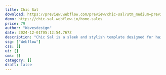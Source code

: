 ```yaml
---
title: Chic Sal
download: https://preview.webflow.com/preview/chic-sal?utm_medium=preview_link&utm_source=designer&utm_content=chic-sal&preview=09f5afdd652079d1d9fed19ee119f14e&pageId=66dbb0402d24625a2017d2cd&locale=en&workflow=preview
demo: https://chic-sal.webflow.io/home-sales
price: 79
author: "Wavesdesign"
date: 2024-12-01T05:12:54.767Z
description: "Chic Sal is a sleek and stylish template designed for hair salons and beauty studios. It’s perfect for showcasing your services with a modern and professional look."
ssg: ["Webflow"]
css: []
ui: []
cms: []
category: []
draft: false
---
```

